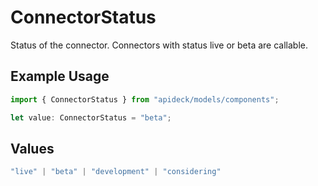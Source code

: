 # ConnectorStatus

Status of the connector. Connectors with status live or beta are callable.

## Example Usage

```typescript
import { ConnectorStatus } from "apideck/models/components";

let value: ConnectorStatus = "beta";
```

## Values

```typescript
"live" | "beta" | "development" | "considering"
```